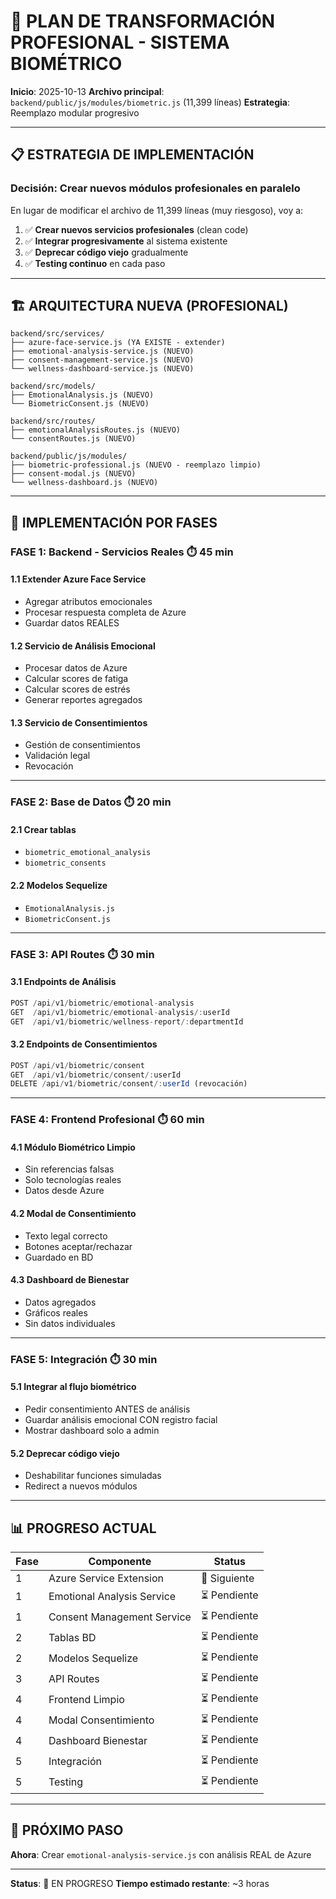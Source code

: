 # 🚀 PLAN DE TRANSFORMACIÓN PROFESIONAL - SISTEMA BIOMÉTRICO

**Inicio**: 2025-10-13
**Archivo principal**: `backend/public/js/modules/biometric.js` (11,399 líneas)
**Estrategia**: Reemplazo modular progresivo

---

## 📋 ESTRATEGIA DE IMPLEMENTACIÓN

### **Decisión**: Crear nuevos módulos profesionales en paralelo

En lugar de modificar el archivo de 11,399 líneas (muy riesgoso), voy a:

1. ✅ **Crear nuevos servicios profesionales** (clean code)
2. ✅ **Integrar progresivamente** al sistema existente
3. ✅ **Deprecar código viejo** gradualmente
4. ✅ **Testing continuo** en cada paso

---

## 🏗️ ARQUITECTURA NUEVA (PROFESIONAL)

```
backend/src/services/
├── azure-face-service.js (YA EXISTE - extender)
├── emotional-analysis-service.js (NUEVO)
├── consent-management-service.js (NUEVO)
└── wellness-dashboard-service.js (NUEVO)

backend/src/models/
├── EmotionalAnalysis.js (NUEVO)
└── BiometricConsent.js (NUEVO)

backend/src/routes/
├── emotionalAnalysisRoutes.js (NUEVO)
└── consentRoutes.js (NUEVO)

backend/public/js/modules/
├── biometric-professional.js (NUEVO - reemplazo limpio)
├── consent-modal.js (NUEVO)
└── wellness-dashboard.js (NUEVO)
```

---

## 📝 IMPLEMENTACIÓN POR FASES

### **FASE 1: Backend - Servicios Reales** ⏱️ 45 min

#### **1.1 Extender Azure Face Service**
- Agregar atributos emocionales
- Procesar respuesta completa de Azure
- Guardar datos REALES

#### **1.2 Servicio de Análisis Emocional**
- Procesar datos de Azure
- Calcular scores de fatiga
- Calcular scores de estrés
- Generar reportes agregados

#### **1.3 Servicio de Consentimientos**
- Gestión de consentimientos
- Validación legal
- Revocación

---

### **FASE 2: Base de Datos** ⏱️ 20 min

#### **2.1 Crear tablas**
- `biometric_emotional_analysis`
- `biometric_consents`

#### **2.2 Modelos Sequelize**
- `EmotionalAnalysis.js`
- `BiometricConsent.js`

---

### **FASE 3: API Routes** ⏱️ 30 min

#### **3.1 Endpoints de Análisis**
```javascript
POST /api/v1/biometric/emotional-analysis
GET  /api/v1/biometric/emotional-analysis/:userId
GET  /api/v1/biometric/wellness-report/:departmentId
```

#### **3.2 Endpoints de Consentimientos**
```javascript
POST /api/v1/biometric/consent
GET  /api/v1/biometric/consent/:userId
DELETE /api/v1/biometric/consent/:userId (revocación)
```

---

### **FASE 4: Frontend Profesional** ⏱️ 60 min

#### **4.1 Módulo Biométrico Limpio**
- Sin referencias falsas
- Solo tecnologías reales
- Datos desde Azure

#### **4.2 Modal de Consentimiento**
- Texto legal correcto
- Botones aceptar/rechazar
- Guardado en BD

#### **4.3 Dashboard de Bienestar**
- Datos agregados
- Gráficos reales
- Sin datos individuales

---

### **FASE 5: Integración** ⏱️ 30 min

#### **5.1 Integrar al flujo biométrico**
- Pedir consentimiento ANTES de análisis
- Guardar análisis emocional CON registro facial
- Mostrar dashboard solo a admin

#### **5.2 Deprecar código viejo**
- Deshabilitar funciones simuladas
- Redirect a nuevos módulos

---

## 📊 PROGRESO ACTUAL

| Fase | Componente | Status |
|------|------------|--------|
| 1 | Azure Service Extension | 🚧 Siguiente |
| 1 | Emotional Analysis Service | ⏳ Pendiente |
| 1 | Consent Management Service | ⏳ Pendiente |
| 2 | Tablas BD | ⏳ Pendiente |
| 2 | Modelos Sequelize | ⏳ Pendiente |
| 3 | API Routes | ⏳ Pendiente |
| 4 | Frontend Limpio | ⏳ Pendiente |
| 4 | Modal Consentimiento | ⏳ Pendiente |
| 4 | Dashboard Bienestar | ⏳ Pendiente |
| 5 | Integración | ⏳ Pendiente |
| 5 | Testing | ⏳ Pendiente |

---

## 🎯 PRÓXIMO PASO

**Ahora**: Crear `emotional-analysis-service.js` con análisis REAL de Azure

---

**Status**: 🚧 EN PROGRESO
**Tiempo estimado restante**: ~3 horas
